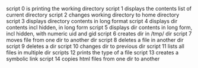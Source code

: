 script 0 is printing the working directory
script 1 displays the contents list of current directory
script 2 changes working directory to home directory
script 3 displays directory contents in long format
script 4 displays dir contents incl hidden, in long form
script 5 displays dir contents in long form, incl hidden, with numeric uid and gid
script 6 creates dir in /tmp/ dir
script 7 moves file from one dir to another dir
script 8 deletes a file in another dir
script 9 deletes a dir
script 10 changes dir to previous dir
script 11 lists all files in multiple dir
scripts 12 prints the type of a file
script 13 creates a symbolic link
script 14 copies html files from one dir to another
